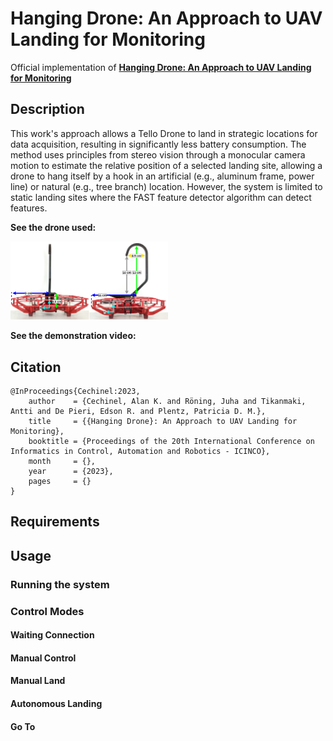 # Hanging Drone: An Approach to UAV Landing for Monitoring
Official implementation of **[Hanging Drone: An Approach to UAV Landing for Monitoring]()**

## Description

This work's approach allows a Tello Drone to land in strategic locations for data acquisition, resulting in significantly less battery consumption. The method uses principles from stereo vision through a monocular camera motion to estimate the relative position of a selected landing site, allowing a drone to hang itself by a hook in an artificial (e.g., aluminum frame, power line) or natural (e.g., tree branch) location. However, the system is limited to static landing sites where the FAST feature detector algorithm can detect features.

**See the drone used:**

<img src="drone/drone_image.png" width="50%">

**See the demonstration video:**




## Citation

```
@InProceedings{Cechinel:2023,
    author    = {Cechinel, Alan K. and Röning, Juha and Tikanmaki, Antti and De Pieri, Edson R. and Plentz, Patricia D. M.},
    title     = {{Hanging Drone}: An Approach to UAV Landing for Monitoring},
    booktitle = {Proceedings of the 20th International Conference on Informatics in Control, Automation and Robotics - ICINCO},
    month     = {},
    year      = {2023},
    pages     = {}
}
```

## Requirements

## Usage

### Running the system

### Control Modes

#### Waiting Connection

#### Manual Control

#### Manual Land

#### Autonomous Landing

#### Go To
